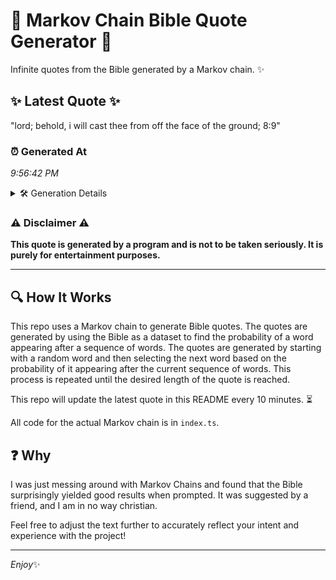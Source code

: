 # 📖 Markov Chain Bible Quote Generator 📖

Infinite quotes from the Bible generated by a Markov chain. ✨

## ✨ Latest Quote ✨
"lord; behold, i will cast thee from off the face of the ground; 8:9"

### ⏰ Generated At
*9:56:42 PM*

<details>
    <summary>🛠️ Generation Details</summary>
    <p>
        <strong>🌱 Seed:</strong> lord;<br>
        <strong>🔄 Iterations:</strong> 13<br>
        <strong>📜 Context History:</strong><br>[ lord; ]: behold,<br>[ lord;, behold, ]: i<br>[ lord;, behold,, i ]: will<br>[ lord;, behold,, i, will ]: cast<br>[ lord;, behold,, i, will, cast ]: thee<br>[ lord;, behold,, i, will, cast, thee ]: from<br>[ behold,, i, will, cast, thee, from ]: off<br>[ i, will, cast, thee, from, off ]: the<br>[ will, cast, thee, from, off, the ]: face<br>[ cast, thee, from, off, the, face ]: of<br>[ thee, from, off, the, face, of ]: the<br>[ from, off, the, face, of, the ]: ground;<br>[ off, the, face, of, the, ground; ]: 8:9<br>
    </p>
</details>

### ⚠️ Disclaimer ⚠️
**This quote is generated by a program and is not to be taken seriously. It is purely for entertainment purposes.**

---

## 🔍 How It Works

This repo uses a Markov chain to generate Bible quotes. The quotes are generated by using the Bible as a dataset to find the probability of a word appearing after a sequence of words. The quotes are generated by starting with a random word and then selecting the next word based on the probability of it appearing after the current sequence of words. This process is repeated until the desired length of the quote is reached.

This repo will update the latest quote in this README every 10 minutes. ⏳

All code for the actual Markov chain is in `index.ts`.

## ❓ Why

I was just messing around with Markov Chains and found that the Bible surprisingly yielded good results when prompted. 
It was suggested by a friend, and I am in no way christian.

Feel free to adjust the text further to accurately reflect your intent and experience with the project!

---

*Enjoy*✨
